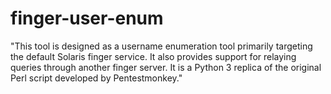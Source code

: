 # finger-user-enum
"This tool is designed as a username enumeration tool primarily targeting the default Solaris finger service. 
It also provides support for relaying queries through another finger server. 
It is a Python 3 replica of the original Perl script developed by Pentestmonkey."

